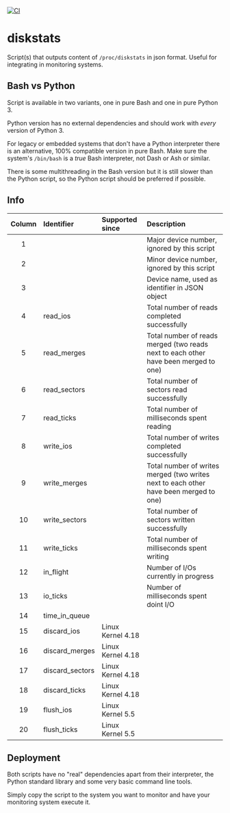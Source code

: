 [![CI](https://github.com/AnsgarKlein/diskstats/actions/workflows/ci.yml/badge.svg)](https://github.com/AnsgarKlein/diskstats/actions/workflows/ci.yml)

diskstats
=========

Script(s) that outputs content of `/proc/diskstats` in json format.
Useful for integrating in monitoring systems.


Bash vs Python
--------------

Script is available in two variants, one in pure Bash and one in pure Python 3.

Python version has no external dependencies and should work with *every* version
of Python 3.

For legacy or embedded systems that don't have a Python interpreter there is
an alternative, 100% compatible version in pure Bash. Make sure the system's
`/bin/bash` is a _true_ Bash interpreter, not Dash or Ash or similar.

There is some multithreading in the Bash version but it is still slower than the
Python script, so the Python script should be preferred if possible.


Info
----

| Column  | Identifier      | Supported since   | Description                                    |
| :-----: | :-------------- | :---------------- | :--------------------------------------------- |
|    1    |                 |                   | Major device number, ignored by this script    |
|    2    |                 |                   | Minor device number, ignored by this script    |
|    3    |                 |                   | Device name, used as identifier in JSON object |
|    4    | read_ios        |                   | Total number of reads completed successfully   |
|    5    | read_merges     |                   | Total number of reads merged (two reads next to each other have been merged to one) |
|    6    | read_sectors    |                   | Total number of sectors read successfully      |
|    7    | read_ticks      |                   | Total number of milliseconds spent reading     |
|    8    | write_ios       |                   | Total number of writes completed successfully  |
|    9    | write_merges    |                   | Total number of writes merged (two writes next to each other have been merged to one) |
|   10    | write_sectors   |                   | Total number of sectors written successfully   |
|   11    | write_ticks     |                   | Total number of milliseconds spent writing     |
|   12    | in_flight       |                   | Number of I/Os currently in progress           |
|   13    | io_ticks        |                   | Number of milliseconds spent doint I/O         |
|   14    | time_in_queue   |                   |                                                |
|   15    | discard_ios     | Linux Kernel 4.18 |                                                |
|   16    | discard_merges  | Linux Kernel 4.18 |                                                |
|   17    | discard_sectors | Linux Kernel 4.18 |                                                |
|   18    | discard_ticks   | Linux Kernel 4.18 |                                                |
|   19    | flush_ios       | Linux Kernel 5.5  |                                                |
|   20    | flush_ticks     | Linux Kernel 5.5  |                                                |


Deployment
----------

Both scripts have no "real" dependencies apart from their interpreter, the
Python standard library and some very basic command line tools.

Simply copy the script to the system you want to monitor and have your
monitoring system execute it.
